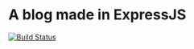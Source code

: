 # A blog made in ExpressJS
[![Build Status](https://travis-ci.com/HDK101/express-blog.svg?branch=master)](https://travis-ci.com/HDK101/express-blog)
